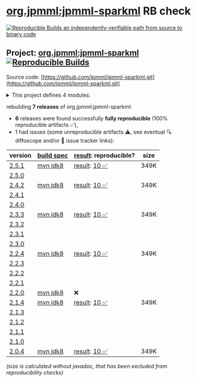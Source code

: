 [org.jpmml:jpmml-sparkml](https://central.sonatype.com/artifact/org.jpmml/jpmml-sparkml/versions) RB check
=======

[![Reproducible Builds](https://reproducible-builds.org/images/logos/rb.svg) an independently-verifiable path from source to binary code](https://reproducible-builds.org/)

## Project: [org.jpmml:jpmml-sparkml](https://central.sonatype.com/artifact/org.jpmml/jpmml-sparkml/versions) [![Reproducible Builds](https://img.shields.io/endpoint?url=https://raw.githubusercontent.com/jvm-repo-rebuild/reproducible-central/master/content/org/jpmml/jpmml-sparkml/badge.json)](https://github.com/jvm-repo-rebuild/reproducible-central/blob/master/content/org/jpmml/jpmml-sparkml/README.md)

Source code: [https://github.com/jpmml/jpmml-sparkml.git](https://github.com/jpmml/jpmml-sparkml.git)

<details><summary>This project defines 4 modules:</summary>

* [org.jpmml:jpmml-sparkml](https://central.sonatype.com/artifact/org.jpmml/jpmml-sparkml/overview)
* [org.jpmml:pmml-sparkml](https://central.sonatype.com/artifact/org.jpmml/pmml-sparkml/overview)
* [org.jpmml:pmml-sparkml-lightgbm](https://central.sonatype.com/artifact/org.jpmml/pmml-sparkml-lightgbm/overview)
* [org.jpmml:pmml-sparkml-xgboost](https://central.sonatype.com/artifact/org.jpmml/pmml-sparkml-xgboost/overview)
</details>

rebuilding **7 releases** of org.jpmml:jpmml-sparkml:
- **6** releases were found successfully **fully reproducible** (100% reproducible artifacts :white_check_mark:),
- 1 had issues (some unreproducible artifacts :warning:, see eventual :mag: diffoscope and/or :memo: issue tracker links):

| version | [build spec](/BUILDSPEC.md) | [result](https://reproducible-builds.org/docs/jvm/): reproducible? | size |
| -- | --------- | ------ | -- |
| [2.5.1](https://central.sonatype.com/artifact/org.jpmml/jpmml-sparkml/2.5.1/pom) | [mvn jdk8](jpmml-sparkml-2.5.1.buildspec) | [result](jpmml-sparkml-2.5.1.buildinfo): [10 :white_check_mark: ](jpmml-sparkml-2.5.1.buildcompare) | 349K |
| [2.5.0](https://central.sonatype.com/artifact/org.jpmml/jpmml-sparkml/2.5.0/pom) | | | |
| [2.4.2](https://central.sonatype.com/artifact/org.jpmml/jpmml-sparkml/2.4.2/pom) | [mvn jdk8](jpmml-sparkml-2.4.2.buildspec) | [result](jpmml-sparkml-2.4.2.buildinfo): [10 :white_check_mark: ](jpmml-sparkml-2.4.2.buildcompare) | 349K |
| [2.4.1](https://central.sonatype.com/artifact/org.jpmml/jpmml-sparkml/2.4.1/pom) | | | |
| [2.4.0](https://central.sonatype.com/artifact/org.jpmml/jpmml-sparkml/2.4.0/pom) | | | |
| [2.3.3](https://central.sonatype.com/artifact/org.jpmml/jpmml-sparkml/2.3.3/pom) | [mvn jdk8](jpmml-sparkml-2.3.3.buildspec) | [result](jpmml-sparkml-2.3.3.buildinfo): [10 :white_check_mark: ](jpmml-sparkml-2.3.3.buildcompare) | 349K |
| [2.3.2](https://central.sonatype.com/artifact/org.jpmml/jpmml-sparkml/2.3.2/pom) | | | |
| [2.3.1](https://central.sonatype.com/artifact/org.jpmml/jpmml-sparkml/2.3.1/pom) | | | |
| [2.3.0](https://central.sonatype.com/artifact/org.jpmml/jpmml-sparkml/2.3.0/pom) | | | |
| [2.2.4](https://central.sonatype.com/artifact/org.jpmml/jpmml-sparkml/2.2.4/pom) | [mvn jdk8](jpmml-sparkml-2.2.4.buildspec) | [result](jpmml-sparkml-2.2.4.buildinfo): [10 :white_check_mark: ](jpmml-sparkml-2.2.4.buildcompare) | 349K |
| [2.2.3](https://central.sonatype.com/artifact/org.jpmml/jpmml-sparkml/2.2.3/pom) | | | |
| [2.2.2](https://central.sonatype.com/artifact/org.jpmml/jpmml-sparkml/2.2.2/pom) | | | |
| [2.2.1](https://central.sonatype.com/artifact/org.jpmml/jpmml-sparkml/2.2.1/pom) | | | |
| [2.2.0](https://central.sonatype.com/artifact/org.jpmml/jpmml-sparkml/2.2.0/pom) | [mvn jdk8](jpmml-sparkml-2.2.0.buildspec) | :x: | |
| [2.1.4](https://central.sonatype.com/artifact/org.jpmml/jpmml-sparkml/2.1.4/pom) | [mvn jdk8](jpmml-sparkml-2.1.4.buildspec) | [result](jpmml-sparkml-2.1.4.buildinfo): [10 :white_check_mark: ](jpmml-sparkml-2.1.4.buildcompare) | 349K |
| [2.1.3](https://central.sonatype.com/artifact/org.jpmml/jpmml-sparkml/2.1.3/pom) | | | |
| [2.1.2](https://central.sonatype.com/artifact/org.jpmml/jpmml-sparkml/2.1.2/pom) | | | |
| [2.1.1](https://central.sonatype.com/artifact/org.jpmml/jpmml-sparkml/2.1.1/pom) | | | |
| [2.1.0](https://central.sonatype.com/artifact/org.jpmml/jpmml-sparkml/2.1.0/pom) | | | |
| [2.0.4](https://central.sonatype.com/artifact/org.jpmml/jpmml-sparkml/2.0.4/pom) | [mvn jdk8](jpmml-sparkml-2.0.4.buildspec) | [result](jpmml-sparkml-2.0.4.buildinfo): [10 :white_check_mark: ](jpmml-sparkml-2.0.4.buildcompare) | 349K |

<i>(size is calculated without javadoc, that has been excluded from reproducibility checks)</i>
